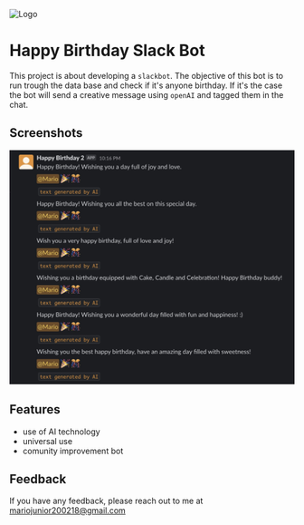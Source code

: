 
![Logo]()


# Happy Birthday Slack Bot

This project is about developing a `slackbot`. The objective of this bot is to run trough the data base and check if it's anyone birthday. If it's the case the bot will send a creative message using `openAI` and tagged them in the chat.


## Screenshots

![App Screenshot](https://github.com/maricard18/happy_birthday_bot/blob/main/extras/screenshot.jpg)


## Features

- use of AI technology
- universal use
- comunity improvement bot


## Feedback

If you have any feedback, please reach out to me at mariojunior200218@gmail.com

